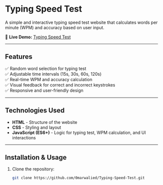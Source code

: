 # Typing Speed Test

A simple and interactive typing speed test website that calculates words per minute (WPM) and accuracy based on user input.

🔗 **Live Demo:** [Typing Speed Test](https://0marwalied.github.io/Typing-Speed-Test/)

---

## Features

✅ Random word selection for typing test  
✅ Adjustable time intervals (15s, 30s, 60s, 120s)  
✅ Real-time WPM and accuracy calculation  
✅ Visual feedback for correct and incorrect keystrokes  
✅ Responsive and user-friendly design  

---

## Technologies Used

- **HTML** - Structure of the website  
- **CSS** - Styling and layout  
- **JavaScript (ES6+)** - Logic for typing test, WPM calculation, and UI interactions  

---

## Installation & Usage

1. Clone the repository:  
   ```sh
   git clone https://github.com/0marwalied/Typing-Speed-Test.git
